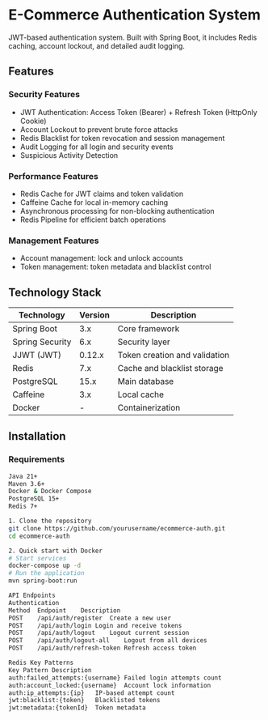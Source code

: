 # E-Commerce Authentication System

JWT-based authentication system. Built with Spring Boot, it includes Redis caching, account lockout, and detailed audit logging.

## Features

### Security Features
- JWT Authentication: Access Token (Bearer) + Refresh Token (HttpOnly Cookie)
- Account Lockout to prevent brute force attacks
- Redis Blacklist for token revocation and session management
- Audit Logging for all login and security events
- Suspicious Activity Detection

### Performance Features
- Redis Cache for JWT claims and token validation
- Caffeine Cache for local in-memory caching
- Asynchronous processing for non-blocking authentication
- Redis Pipeline for efficient batch operations

### Management Features
- Account management: lock and unlock accounts
- Token management: token metadata and blacklist control

## Technology Stack

| Technology      | Version | Description                 |
|-----------------|---------|-----------------------------|
| Spring Boot     | 3.x     | Core framework              |
| Spring Security | 6.x     | Security layer              |
| JJWT (JWT)      | 0.12.x  | Token creation and validation|
| Redis           | 7.x     | Cache and blacklist storage |
| PostgreSQL      | 15.x    | Main database               |
| Caffeine        | 3.x     | Local cache                 |
| Docker          | -       | Containerization            |

## Installation

### Requirements

```bash
Java 21+
Maven 3.6+
Docker & Docker Compose
PostgreSQL 15+
Redis 7+

1. Clone the repository
git clone https://github.com/yourusername/ecommerce-auth.git
cd ecommerce-auth

2. Quick start with Docker
# Start services
docker-compose up -d
# Run the application
mvn spring-boot:run

API Endpoints
Authentication
Method	Endpoint	Description
POST	/api/auth/register	Create a new user
POST	/api/auth/login	Login and receive tokens
POST	/api/auth/logout	Logout current session
POST	/api/auth/logout-all	Logout from all devices
POST	/api/auth/refresh-token	Refresh access token

Redis Key Patterns
Key Pattern	Description
auth:failed_attempts:{username}	Failed login attempts count
auth:account_locked:{username}	Account lock information
auth:ip_attempts:{ip}	IP-based attempt count
jwt:blacklist:{token}	Blacklisted tokens
jwt:metadata:{tokenId}	Token metadata

